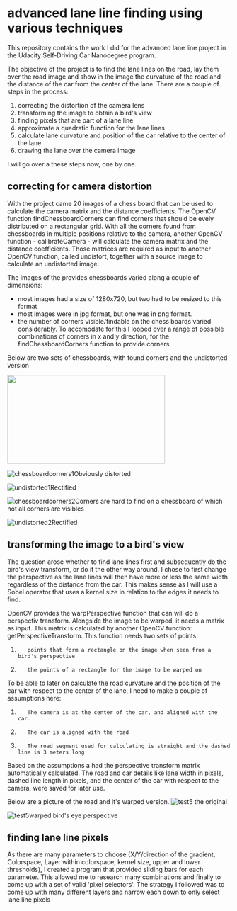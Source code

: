# advanced lane line finding using various techniques

This repository contains the work I did for the advanced lane line project in the Udacity Self-Driving Car Nanodegree program.

The objective of the project is to find the lane lines on the road, lay them over the road image and show in the image the curvature of the road and the distance of the car from the center of the lane.
There are a couple of steps in the process:
          
1.  correcting the distortion of the camera lens
2.  transforming the image to obtain a bird's view
3.  finding pixels that are part of a lane line
4.  approximate a quadratic function for the lane lines
5.  calculate lane curvature and position of the car relative to the center of the lane
6.  drawing the lane over the camera image

I will go over a these steps now, one by one.

## correcting for camera distortion

With the project came 20 images of a chess board that can be used to calculate the camera matrix and the distance coefficients. The OpenCV function findChessboardCorners can find corners that should be evely distributed on a rectangular grid. With all the corners found from chessboards in multiple positions relative to the camera, another OpenCV function - calibrateCamera - will calculate the camera matrix and the distance coefficients. Those matrices are required as input to another OpenCV function, called undistort, together with a source image to calculate an undistorted image.

The images of the provides chessboards varied along a couple of dimensions:
* most images had a size of 1280x720, but two had to be resized to this format
* most images were in jpg format, but one was in png format.
* the number of corners visible/findable on the chess boards varied considerably. To accomodate for this I looped over a range of possible combinations of corners in x and y direction, for the findChessboardCorners function to provide corners.

Below are two sets of chessboards, with found corners and the undistorted version

<img src="https://cloud.githubusercontent.com/assets/23193240/22209623/7544a81a-e187-11e6-8a8e-23e0c38fc248.jpg" width="356" height="200" />

![chessboardcorners1](https://cloud.githubusercontent.com/assets/23193240/22209623/7544a81a-e187-11e6-8a8e-23e0c38fc248.jpg)Obviously distorted

![undistorted1](https://cloud.githubusercontent.com/assets/23193240/22209777/074825c0-e188-11e6-8eb4-1bb4e94d5f4f.jpg)Rectified

![chessboardcorners2](https://cloud.githubusercontent.com/assets/23193240/22209845/12d339d4-e188-11e6-9da9-5dca1add29c9.jpg)Corners are hard to find on a chessboard of which not all corners are visibles

![undistorted2](https://cloud.githubusercontent.com/assets/23193240/22209639/82526f60-e187-11e6-9405-a707655ef5da.jpg)Rectified

## transforming the image to a bird's view

The question arose whether to find lane lines first and subsequently do the bird's view transform, or do it the other way around. I chose to first change the perspective as the lane lines will then have more or less the same width regardless of the distance from the car. This makes sense as I will use a Sobel operator that uses a kernel size in relation to the edges it needs to find. 

OpenCV provides the warpPerspective function that can will do a perspectiv transform. Alongside the image to be warped, it needs a matrix as input. This matrix is calculated by another OpenCV function: getPerspectiveTransform. This function needs two sets of points: 
1.        points that form a rectangle on the image when seen from a bird's perspective
2.        the points of a rectangle for the image to be warped on
To be able to later on calculate the road curvature and the position of the car with respect to the center of the lane, I need to make a couple of assumptions here:
1.        The camera is at the center of the car, and aligned with the car.
2.        The car is aligned with the road
3.        The road segment used for calculating is straight and the dashed line is 3 meters long
Based on the assumptions a had the perspective transform matrix automatically calculated. The road and car details like lane width in pixels, dashed line length in pixels, and the center of the car with respect to the camera, were saved for later use.

Below are a picture of the road and it's warped version.
![test5](https://cloud.githubusercontent.com/assets/23193240/22211411/368db2b4-e18d-11e6-8098-d6c762348892.jpg) the original

![test5warped](https://cloud.githubusercontent.com/assets/23193240/22211415/387bd6e6-e18d-11e6-90b1-6df428e675a3.jpg) bird's eye perspective

## finding lane line pixels










As there are many parameters to choose (X/Y/direction of the gradient, Colorspace, Layer within colorspace, kernel size, upper and lower thresholds), I created a program that provided sliding bars for each parameter. This allowed me to research many combinations and finally to come up with a set of valid 'pixel selectors'. The strategy I followed was to come up with many different layers and narrow each down to only select lane line pixels
